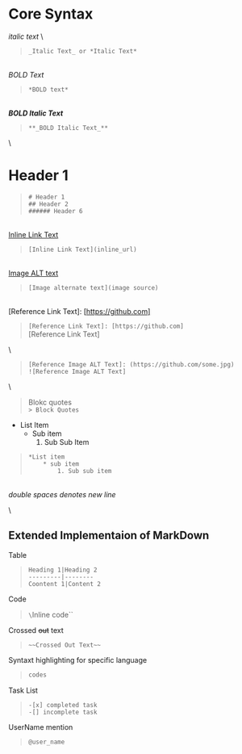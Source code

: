 # Core Syntax  

_italic text_
\
> `_Italic Text_ or *Italic Text*`  

\
*BOLD Text*
> `*BOLD text*`  

\
**_BOLD Italic Text_**
> `**_BOLD Italic Text_**`  

\

# Header 1
> `# Header 1`  
> `## Header 2`  
> `###### Header 6`  

\
[Inline Link Text](https://github.com)
> `[Inline Link Text](inline_url)`  

\
[Image ALT text](https://github.com/some.jpg)
> `[Image alternate text](image source)`  

\
[Reference Link Text]: [https://github.com]  
> `[Reference Link Text]: [https://github.com]`  
> [Reference Link Text]  

\
>`[Reference Image ALT Text]: (https://github.com/some.jpg)`  
> `![Reference Image ALT Text]`  

\
>Blokc quotes  
>`> Block Quotes`  

* List Item
    * Sub item
        1. Sub Sub Item

>`*List item`  
>`    * sub item`  
> `        1. Sub sub item`  

\
_double spaces denotes new line_

\

## Extended Implementaion of MarkDown

Table  
> `Heading 1|Heading 2`  
> `---------|--------`  
> `Coontent 1|Content 2`  

Code  
> `\`Inline code\``  

Crossed ~~out~~ text  
> `~~Crossed Out Text~~`  

Syntaxt highlighting for specific language  

>```JavaScript
> codes  
>```  

Task List  
>`-[x] completed task`  
>`-[] incomplete task`  

UserName mention  
>`@user_name`  
